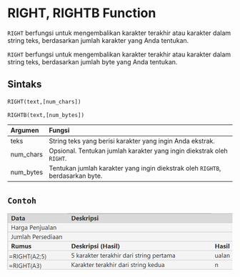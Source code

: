 # RIGHT, RIGHTB Function

`RIGHT` berfungsi untuk mengembalikan karakter terakhir atau karakter dalam string teks, berdasarkan jumlah karakter yang Anda tentukan.

`RIGHT` berfungsi untuk mengembalikan karakter terakhir atau karakter dalam string teks, berdasarkan jumlah byte yang Anda tentukan.

## Sintaks

```text
RIGHT(text,[num_chars])
```

```text
RIGHTB(text,[num_bytes])
```

| Argumen | Fungsi |
| :--- | :--- |
| teks | String teks yang berisi karakter yang ingin Anda ekstrak. |
| num\_chars | Opsional. Tentukan jumlah karakter yang ingin diekstrak oleh `RIGHT`. |
| num\_bytes | Tentukan jumlah karakter yang ingin diekstrak oleh `RIGHTB`, berdasarkan byte. |

## `Contoh`

![](../.gitbook/assets/image%20%286%29.png)

